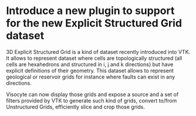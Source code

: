 # Introduce a new plugin to support for the new Explicit Structured Grid dataset

3D Explicit Structured Grid is a kind of dataset recently introduced into VTK.
It allows to represent dataset where cells are topologically structured (all
cells are hexahedrons and structured in i, j and k directions) but have explicit
definitions of their geometry. This dataset allows to represent geological or
reservoir grids for instance where faults can exist in any directions.

Visocyte can now display those grids and expose a source and a set of filters
provided by VTK to generate such kind of grids, convert to/from Unstructured
Grids, efficiently slice and crop those grids.
